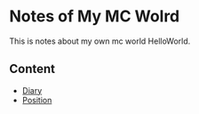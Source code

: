 # Notes of My MC Wolrd

This is notes about my own mc world HelloWorld.

## Content
* [Diary](./Diary/Content.md)
* [Position](./Position/main.md)

